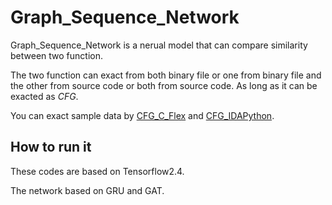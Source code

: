 # Graph_Sequence_Network
Graph_Sequence_Network is a nerual model that can compare similarity between two function.

The two function can exact from both binary file or one from binary file and the other from source code or both from source code.
As long as it can be exacted as *CFG*.

You can exact sample data by [CFG_C_Flex](https://github.com/owNoeXist/CFG_C_Flex) and [CFG_IDAPython](https://github.com/owNoeXist/CFG_IDAPython).

## How to run it
These codes are based on Tensorflow2.4.

The network based on GRU and GAT.

